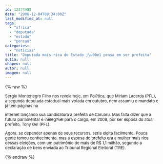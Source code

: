 ```yaml
---
id: 12374908
date: "2006-12-04T09:34:00Z"
last_modified_at: null
tags:
  - "africa"
  - "deputada"
  - "estado"
  - "pensao"
categories:
  - "noticias"
title: "Deputada mais rica do Estado j\u00e1 pensa em ser prefeita"
sutia: null
chapeu: null
autor: null
imagem: null
---
```

{% raw %}
<p><FONT size=2></p>
<p><P>Sérgio Montenegro Filho nos revela hoje, em Pol?tica, que Miriam Lacerda (PFL), a segunda deputada estadual mais votada em outubro, nem assumiu o mandato e já tem páginas na</p>
<p> internet lançando sua candidatura a prefeita de Caruaru. Mas falta dizer que a futura parlamentar é ineleg?vel para o cargo, em 2008, por ser esposa do atual prefeito, Tony Gel (PFL).</P></p>
<p><P>Agora, se depender apenas de seus recursos, seria eleita facilmente. Pouca gente tomou conhecimento, mas a esposa do prefeito era a mulher mais rica dessas eleições, com um patrimônio de mais de R$ 1,1 milhão, segundo a declaração de bens enviada ao Tribunal Regional Eleitoral (TRE).</P></FONT> </p>
{% endraw %}